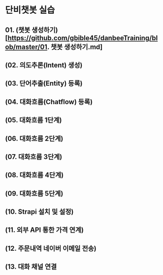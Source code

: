 # 단비챗봇 실습
## 01. (챗봇 생성하기)[https://github.com/gbible45/danbeeTraining/blob/master/01. 챗봇 생성하기.md]
## (02. 의도추론(Intent) 생성)
## (03. 단어추출(Entity) 등록)
## (04. 대화흐름(Chatflow) 등록)
## (05. 대화흐름 1단계)
## (06. 대화흐름 2단계)
## (07. 대화흐름 3단계)
## (08. 대화흐름 4단계)
## (09. 대화흐름 5단계)
## (10. Strapi 설치 및 설정)
## (11. 외부 API 통한 가격 연계)
## (12. 주문내역 네이버 이메일 전송)
## (13. 대화 채널 연결


